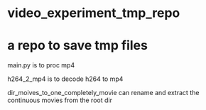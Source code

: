 # video_experiment_tmp_repo
# a repo to save tmp files

main.py is to proc mp4

h264_2_mp4 is to decode h264 to mp4

dir_moives_to_one_completely_movie can rename and extract the continuous movies from the root dir
